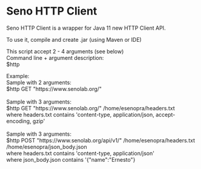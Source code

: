 <h1>Seno HTTP Client</h1>
Seno HTTP Client is a wrapper for Java 11 new HTTP Client API.

<p>To use it, compile and create .jar (using Maven or IDE)</p>
<p>This script accept 2 - 4 arguments (see below)<br>
Command line + argument description:<br>
$http <http method> <Full URL including hostname and protocol surrounded with double quotes> <comma-delimeted file containing headerName, headerValue> <p containing the HTTP request body to be send>
</p>
<p>Example:<br>
Sample with 2 arguments:<br>
$http GET "https://www.senolab.org/"<br>
<br>
Sample with 3 arguments:<br>
$http GET "https://www.senolab.org/" /home/esenopra/headers.txt<br>
where headers.txt contains 'content-type, application/json, accept-encoding, gzip'<br>
<br>
Sample with 3 arguments:<br>
$http POST "https://www.senolab.org/api/v1/" /home/esenopra/headers.txt /home/esenopra/json_body.json<br>
where headers.txt contains 'content-type, application/json'<br>
where json_body.json contains '{"name":"Ernesto"}<br>

